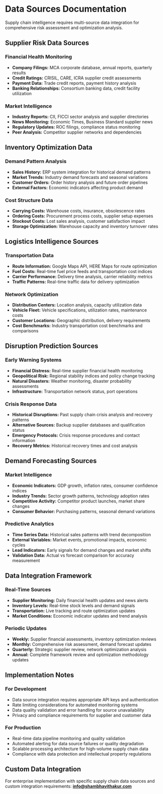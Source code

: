 # Data Sources Documentation

Supply chain intelligence requires multi-source data integration for comprehensive risk assessment and optimization analysis.

## Supplier Risk Data Sources

### Financial Health Monitoring
- **Company Filings:** MCA corporate database, annual reports, quarterly results
- **Credit Ratings:** CRISIL, CARE, ICRA supplier credit assessments  
- **Payment Data:** Trade credit reports, payment history analysis
- **Banking Relationships:** Consortium banking data, credit facility utilization

### Market Intelligence
- **Industry Reports:** CII, FICCI sector analysis and supplier directories
- **News Monitoring:** Economic Times, Business Standard supplier news
- **Regulatory Updates:** ROC filings, compliance status monitoring
- **Peer Analysis:** Competitor supplier networks and dependencies

## Inventory Optimization Data

### Demand Pattern Analysis
- **Sales History:** ERP system integration for historical demand patterns
- **Market Trends:** Industry demand forecasts and seasonal variations
- **Customer Orders:** Order history analysis and future order pipelines
- **External Factors:** Economic indicators affecting product demand

### Cost Structure Data
- **Carrying Costs:** Warehouse costs, insurance, obsolescence rates
- **Ordering Costs:** Procurement process costs, supplier setup expenses
- **Stockout Costs:** Lost sales analysis, customer satisfaction impact
- **Storage Optimization:** Warehouse capacity and inventory turnover rates

## Logistics Intelligence Sources

### Transportation Data
- **Route Information:** Google Maps API, HERE Maps for route optimization
- **Fuel Costs:** Real-time fuel price feeds and transportation cost indices
- **Carrier Performance:** Delivery time analysis, carrier reliability metrics
- **Traffic Patterns:** Real-time traffic data for delivery optimization

### Network Optimization
- **Distribution Centers:** Location analysis, capacity utilization data
- **Vehicle Fleet:** Vehicle specifications, utilization rates, maintenance costs
- **Customer Locations:** Geographic distribution, delivery requirements
- **Cost Benchmarks:** Industry transportation cost benchmarks and comparisons

## Disruption Prediction Sources

### Early Warning Systems
- **Financial Distress:** Real-time supplier financial health monitoring
- **Geopolitical Risk:** Regional stability indices and policy change tracking
- **Natural Disasters:** Weather monitoring, disaster probability assessments
- **Infrastructure:** Transportation network status, port operations

### Crisis Response Data
- **Historical Disruptions:** Past supply chain crisis analysis and recovery patterns
- **Alternative Sources:** Backup supplier databases and qualification status
- **Emergency Protocols:** Crisis response procedures and contact information
- **Recovery Metrics:** Historical recovery times and cost analysis

## Demand Forecasting Sources

### Market Intelligence
- **Economic Indicators:** GDP growth, inflation rates, consumer confidence indices
- **Industry Trends:** Sector growth patterns, technology adoption rates
- **Competitive Activity:** Competitor product launches, market share changes
- **Consumer Behavior:** Purchasing patterns, seasonal demand variations

### Predictive Analytics
- **Time Series Data:** Historical sales patterns with trend decomposition
- **External Variables:** Market events, promotional impacts, economic cycles
- **Lead Indicators:** Early signals for demand changes and market shifts
- **Validation Data:** Actual vs forecast comparison for accuracy measurement

## Data Integration Framework

### Real-Time Sources
- **Supplier Monitoring:** Daily financial health updates and news alerts
- **Inventory Levels:** Real-time stock levels and demand signals
- **Transportation:** Live tracking and route optimization updates
- **Market Conditions:** Economic indicator updates and trend analysis

### Periodic Updates
- **Weekly:** Supplier financial assessments, inventory optimization reviews
- **Monthly:** Comprehensive risk assessment, demand forecast updates
- **Quarterly:** Strategic supplier review, network optimization analysis
- **Annual:** Complete framework review and optimization methodology updates

## Implementation Notes

### For Development
- Data source integration requires appropriate API keys and authentication
- Rate limiting considerations for automated monitoring systems
- Data quality validation and error handling for source unavailability
- Privacy and compliance requirements for supplier and customer data

### For Production
- Real-time data pipeline monitoring and quality validation
- Automated alerting for data source failures or quality degradation
- Scalable processing architecture for high-volume supply chain data
- Compliance with data protection and intellectual property regulations

## Custom Data Integration

For enterprise implementation with specific supply chain data sources and custom integration requirements: **info@shambhavithakur.com**
